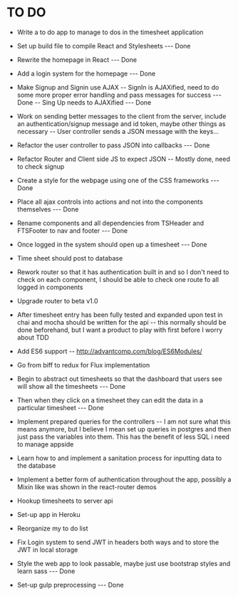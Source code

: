 # TO DO

* Write a to do app to manage to dos in the timesheet application

* Set up build file to compile React and Stylesheets
--- Done
* Rewrite the homepage in React
--- Done

* Add a login system for the homepage
--- Done

* Make Signup and Signin use AJAX
-- SignIn is AJAXified, need to do some more proper error handling and pass messages for success
--- Done
-- Sing Up needs to AJAXified
--- Done

* Work on sending better messages to the client from the server, include an authentication/signup message and id token, maybe other things as necessary
-- User controller sends a JSON message with the keys...

* Refactor the user controller to pass JSON into callbacks
--- Done
* Refactor Router and Client side JS to expect JSON
-- Mostly done, need to check signup
* Create a style for the webpage using one of the CSS frameworks
--- Done
* Place all ajax controls into actions and not into the components themselves
--- Done
* Rename components and all dependencies from TSHeader and FTSFooter to nav and footer
--- Done
* Once logged in the system should open up a timesheet
--- Done
* Time sheet should post to database

* Rework router so that it has authentication built in and so I don't need to check on each component, I should be able to check one route fo all logged in components

* Upgrade router to beta v1.0

* After timesheet entry has been fully tested and expanded upon test in chai and mocha should be written for the api
-- this normally should be done beforehand, but I want a product to play with first before I worry about TDD

* Add ES6 support
-- http://advantcomp.com/blog/ES6Modules/

* Go from biff to redux for Flux implementation

* Begin to abstract out timesheets so that the dashboard that users see will show all the timesheets
--- Done
* Then when they click on a timesheet they can edit the data in a particular timesheet
--- Done
* Implement prepared queries for the controllers
-- I am not sure what this means anymore, but I believe I mean set up queries in postgres and then just pass the variables into them. This has the benefit of less SQL i need to manage appside

* Learn how to and implement a sanitation process for inputting data to the database

* Implement a better form of authentication throughout the app, possibly a Mixin like was shown in the react-router demos

* Hookup timesheets to server api

* Set-up app in Heroku

* Reorganize my to do list

* Fix Login system to send JWT in headers both ways and to store the JWT in local storage

* Style the web app to look passable, maybe just use bootstrap styles and learn sass
--- Done
* Set-up gulp preprocessing
--- Done
